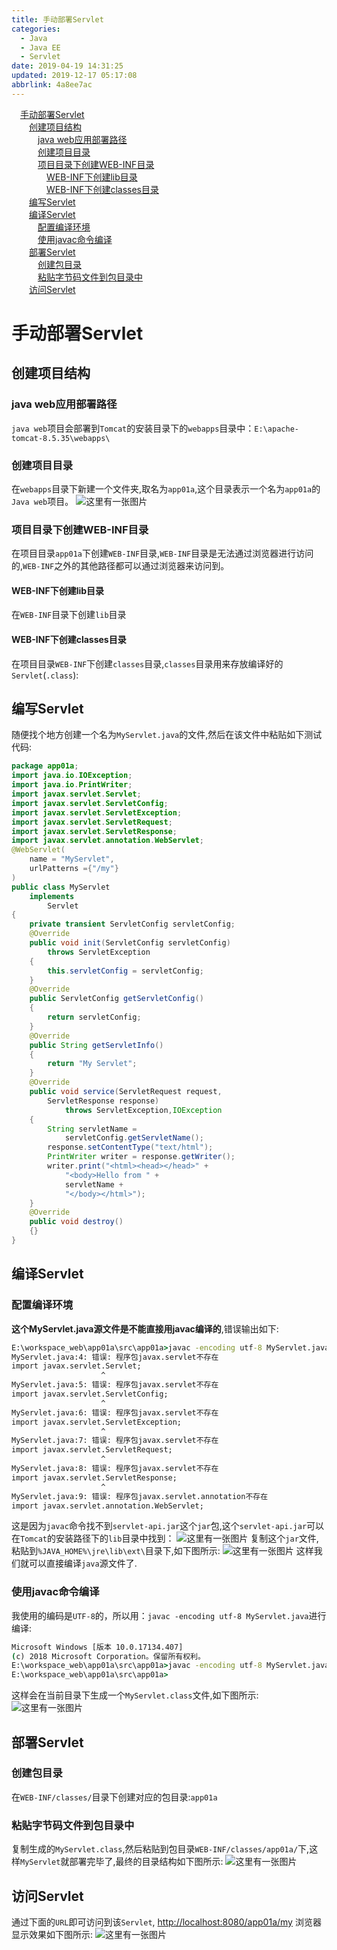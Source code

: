 ```yaml
---
title: 手动部署Servlet
categories: 
  - Java
  - Java EE
  - Servlet
date: 2019-04-19 14:31:25
updated: 2019-12-17 05:17:08
abbrlink: 4a8ee7ac
---
```

<div id='my_toc'><a href="/blog/4a8ee7ac/#手动部署Servlet" class="header_1">手动部署Servlet</a><br><a href="/blog/4a8ee7ac/#创建项目结构" class="header_2">创建项目结构</a><br><a href="/blog/4a8ee7ac/#java-web应用部署路径" class="header_3">java web应用部署路径</a><br><a href="/blog/4a8ee7ac/#创建项目目录" class="header_3">创建项目目录</a><br><a href="/blog/4a8ee7ac/#项目目录下创建WEB-INF目录" class="header_3">项目目录下创建WEB-INF目录</a><br><a href="/blog/4a8ee7ac/#WEB-INF下创建lib目录" class="header_4">WEB-INF下创建lib目录</a><br><a href="/blog/4a8ee7ac/#WEB-INF下创建classes目录" class="header_4">WEB-INF下创建classes目录</a><br><a href="/blog/4a8ee7ac/#编写Servlet" class="header_2">编写Servlet</a><br><a href="/blog/4a8ee7ac/#编译Servlet" class="header_2">编译Servlet</a><br><a href="/blog/4a8ee7ac/#配置编译环境" class="header_3">配置编译环境</a><br><a href="/blog/4a8ee7ac/#使用javac命令编译" class="header_3">使用javac命令编译</a><br><a href="/blog/4a8ee7ac/#部署Servlet" class="header_2">部署Servlet</a><br><a href="/blog/4a8ee7ac/#创建包目录" class="header_3">创建包目录</a><br><a href="/blog/4a8ee7ac/#粘贴字节码文件到包目录中" class="header_3">粘贴字节码文件到包目录中</a><br><a href="/blog/4a8ee7ac/#访问Servlet" class="header_2">访问Servlet</a><br></div>
<style>.header_1{margin-left: 1em;}.header_2{margin-left: 2em;}.header_3{margin-left: 3em;}.header_4{margin-left: 4em;}.header_5{margin-left: 5em;}.header_6{margin-left: 6em;}</style>
<!--more-->
<script>if (navigator.platform.search('arm')==-1){document.getElementById('my_toc').style.display = 'none';}var e,p = document.getElementsByTagName('p');while (p.length>0) {e = p[0];e.parentElement.removeChild(e);}</script>

<!--end-->
# 手动部署Servlet #
## 创建项目结构 ##
### java web应用部署路径 ###
`java web`项目会部署到`Tomcat`的安装目录下的`webapps`目录中：`E:\apache-tomcat-8.5.35\webapps\`
### 创建项目目录 ###
在`webapps`目录下新建一个文件夹,取名为`app01a`,这个目录表示一个名为`app01a`的`Java web`项目。
![这里有一张图片](https://image-1257720033.cos.ap-shanghai.myqcloud.com/blog/JavaEE/Servlet/byHand/5.png)
### 项目目录下创建WEB-INF目录 ###
在项目目录`app01a`下创建`WEB-INF`目录,`WEB-INF`目录是无法通过浏览器进行访问的,`WEB-INF`之外的其他路径都可以通过浏览器来访问到。
#### WEB-INF下创建lib目录 ####
在`WEB-INF`目录下创建`lib`目录
#### WEB-INF下创建classes目录 ####
在项目目录`WEB-INF`下创建`classes`目录,`classes`目录用来存放编译好的`Servlet`(`.class`):

## 编写Servlet ##
随便找个地方创建一个名为`MyServlet.java`的文件,然后在该文件中粘贴如下测试代码:
```java
package app01a;
import java.io.IOException;
import java.io.PrintWriter;
import javax.servlet.Servlet;
import javax.servlet.ServletConfig;
import javax.servlet.ServletException;
import javax.servlet.ServletRequest;
import javax.servlet.ServletResponse;
import javax.servlet.annotation.WebServlet;
@WebServlet(
    name = "MyServlet",
    urlPatterns ={"/my"}
)
public class MyServlet
    implements
        Servlet
{
    private transient ServletConfig servletConfig;
    @Override
    public void init(ServletConfig servletConfig) 
        throws ServletException
    {
        this.servletConfig = servletConfig;
    }
    @Override
    public ServletConfig getServletConfig()
    {
        return servletConfig;
    }
    @Override
    public String getServletInfo()
    {
        return "My Servlet";
    }
    @Override
    public void service(ServletRequest request,
        ServletResponse response)
            throws ServletException,IOException
    {
        String servletName =
            servletConfig.getServletName();
        response.setContentType("text/html");
        PrintWriter writer = response.getWriter();
        writer.print("<html><head></head>" +
            "<body>Hello from " + 
            servletName + 
            "</body></html>");
    }
    @Override
    public void destroy()
    {}
}
```
## 编译Servlet ##
### 配置编译环境 ###
**这个MyServlet.java源文件是不能直接用javac编译的**,错误输出如下:
```cmd
E:\workspace_web\app01a\src\app01a>javac -encoding utf-8 MyServlet.java
MyServlet.java:4: 错误: 程序包javax.servlet不存在
import javax.servlet.Servlet;
                    ^
MyServlet.java:5: 错误: 程序包javax.servlet不存在
import javax.servlet.ServletConfig;
                    ^
MyServlet.java:6: 错误: 程序包javax.servlet不存在
import javax.servlet.ServletException;
                    ^
MyServlet.java:7: 错误: 程序包javax.servlet不存在
import javax.servlet.ServletRequest;
                    ^
MyServlet.java:8: 错误: 程序包javax.servlet不存在
import javax.servlet.ServletResponse;
                    ^
MyServlet.java:9: 错误: 程序包javax.servlet.annotation不存在
import javax.servlet.annotation.WebServlet;
```
这是因为`javac`命令找不到`servlet-api.jar`这个`jar`包,这个`servlet-api.jar`可以在`Tomcat`的安装路径下的`lib`目录中找到：
![这里有一张图片](https://image-1257720033.cos.ap-shanghai.myqcloud.com/blog/JavaEE/Servlet/byHand/4.png)
复制这个`jar`文件,粘贴到`%JAVA_HOME%\jre\lib\ext\`目录下,如下图所示:
![这里有一张图片](https://image-1257720033.cos.ap-shanghai.myqcloud.com/blog/JavaEE/Servlet/byHand/1.png)
这样我们就可以直接编译`java`源文件了.
### 使用javac命令编译 ###
我使用的编码是`UTF-8`的，所以用：`javac -encoding utf-8 MyServlet.java`进行编译:
```cmd
Microsoft Windows [版本 10.0.17134.407]
(c) 2018 Microsoft Corporation。保留所有权利。
E:\workspace_web\app01a\src\app01a>javac -encoding utf-8 MyServlet.java
E:\workspace_web\app01a\src\app01a>
```
这样会在当前目录下生成一个`MyServlet.class`文件,如下图所示:
![这里有一张图片](https://image-1257720033.cos.ap-shanghai.myqcloud.com/blog/JavaEE/Servlet/byHand/2.png)
## 部署Servlet ##
### 创建包目录 ###
在`WEB-INF/classes/`目录下创建对应的包目录:`app01a`
### 粘贴字节码文件到包目录中 ###
复制生成的`MyServlet.class`,然后粘贴到包目录`WEB-INF/classes/app01a/`下,这样`MyServlet`就部署完毕了,最终的目录结构如下图所示:
![这里有一张图片](https://image-1257720033.cos.ap-shanghai.myqcloud.com/blog/JavaEE/Servlet/byHand/6.png)
## 访问Servlet ##
通过下面的`URL`即可访问到该`Servlet`,
[http://localhost:8080/app01a/my](http://localhost:8080/app01a/my)
浏览器显示效果如下图所示:
![这里有一张图片](https://image-1257720033.cos.ap-shanghai.myqcloud.com/blog/JavaEE/Servlet/byHand/3.png)
